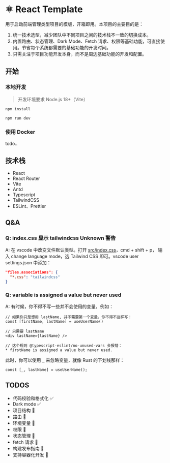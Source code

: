 # ⚛️ React Template

用于启动前端管理类型项目的模版，开箱即用。本项目的主要目的是：

1. 统一技术选型，减少团队中不同项目之间的技术栈不一致的切换成本。
2. 内置路由、状态管理、Dark Mode、Fetch 请求、权限等基础功能，可直接使用。节省每个系统都需要的基础功能的开发时间。
3. 只需关注于项目功能开发本身，而不是周边基础功能的开发和配置。

## 开始

### 本地开发

> 开发环境要求 Node.js 18+（Vite）

```bash
npm install
```

```bash
npm run dev
```

### 使用 Docker

todo..

## 技术栈

- React
- React Router
- Vite
- Antd
- Typescript
- TailwindCSS
- ESLint、Prettier

## Q&A

### Q: index.css 显示 tailwindcss Unknown 警告

A: 在 vscode 中改变文件默认类型。打开 [src/index.css](./src/index.css)，cmd + shift + p， 输入 change language mode，选 Tailwind CSS 即可。vscode user settings.json 中添加：

```json
"files.associations": {
  "*.css": "tailwindcss"
}
```

### Q: variable is assigned a value but never used

A: 有时候，你不得不写一些并不会使用的变量，例如：

```tsx
// 如果你只是想用 lastName, 并不需要第一个变量，你不得不这样写：
const [firstName, lastName] = useUserName()

// 只需要 lastName
<div lastName={lastName} />

// 这个规则 @typescript-eslint/no-unused-vars 会报错：
* firstName is assigned a value but never used.
```

此时，你可以使用 `_` 来忽略变量，就像 Rust 的下划线那样：

```tsx
const [_, lastName] = useUserName();
```

## TODOS

- 代码校验和格式化 ✅
- Dark mode ✅
- 项目结构 🚧
- 路由 🚧
- 环境变量 🚧
- 权限 🚧
- 状态管理 🚧
- fetch 请求 🚧
- 构建发布指南 🚧
- 支持容器化开发 🚧
